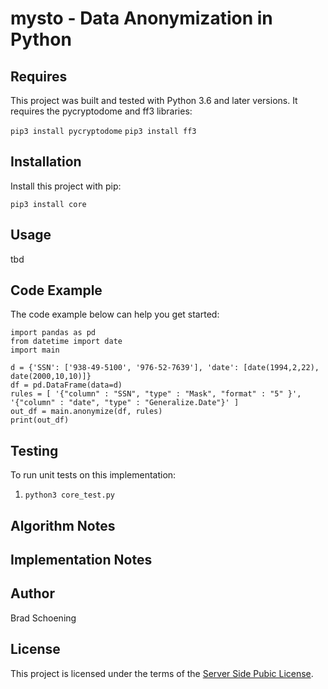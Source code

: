 
# mysto - Data Anonymization in Python


## Requires

This project was built and tested with Python 3.6 and later versions.  It requires the pycryptodome and ff3 libraries:

`pip3 install pycryptodome`
`pip3 install ff3`

## Installation

Install this project with pip:

`pip3 install core`

## Usage

tbd

## Code Example

The code example below can help you get started:

```python3
import pandas as pd
from datetime import date
import main 

d = {'SSN': ['938-49-5100', '976-52-7639'], 'date': [date(1994,2,22), date(2000,10,10)]}
df = pd.DataFrame(data=d)
rules = [ '{"column" : "SSN", "type" : "Mask", "format" : "5" }',  '{"column" : "date", "type" : "Generalize.Date"}' ]
out_df = main.anonymize(df, rules)
print(out_df)
```
## Testing

To run unit tests on this implementation:

  1. `python3 core_test.py`

## Algorithm Notes


## Implementation Notes

## Author

Brad Schoening

## License

This project is licensed under the terms of the [Server Side Pubic License](https://www.mongodb.com/licensing/server-side-public-license).
